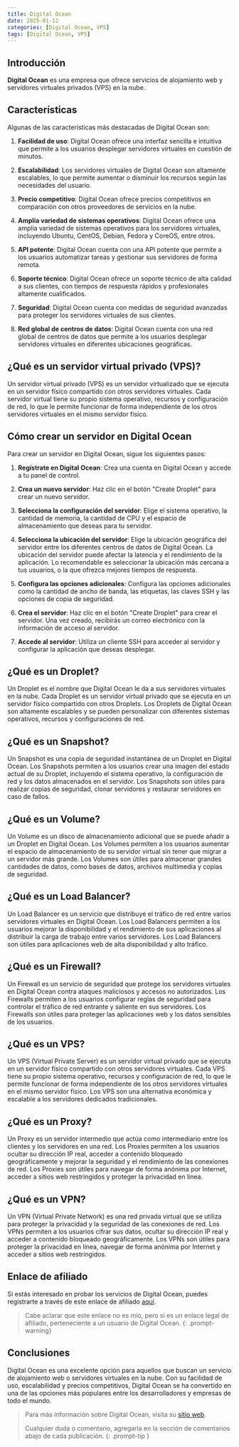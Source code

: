 ```yaml
---
title: Digital Ocean
date: 2025-01-12
categories: [Digital Ocean, VPS]
tags: [Digital Ocean, VPS]
---
```


## Introducción

**Digital Ocean** es una empresa que ofrece servicios de alojamiento web y servidores virtuales privados (VPS) en la nube.

## Características

Algunas de las características más destacadas de Digital Ocean son:

1. **Facilidad de uso**: Digital Ocean ofrece una interfaz sencilla e intuitiva que permite a los usuarios desplegar servidores virtuales en cuestión de minutos.

2. **Escalabilidad**: Los servidores virtuales de Digital Ocean son altamente escalables, lo que permite aumentar o disminuir los recursos según las necesidades del usuario.

3. **Precio competitivo**: Digital Ocean ofrece precios competitivos en comparación con otros proveedores de servicios en la nube.

4. **Amplia variedad de sistemas operativos**: Digital Ocean ofrece una amplia variedad de sistemas operativos para los servidores virtuales, incluyendo Ubuntu, CentOS, Debian, Fedora y CoreOS, entre otros.

5. **API potente**: Digital Ocean cuenta con una API potente que permite a los usuarios automatizar tareas y gestionar sus servidores de forma remota.

6. **Soporte técnico**: Digital Ocean ofrece un soporte técnico de alta calidad a sus clientes, con tiempos de respuesta rápidos y profesionales altamente cualificados.

7. **Seguridad**: Digital Ocean cuenta con medidas de seguridad avanzadas para proteger los servidores virtuales de sus clientes.

8. **Red global de centros de datos**: Digital Ocean cuenta con una red global de centros de datos que permite a los usuarios desplegar servidores virtuales en diferentes ubicaciones geográficas.

## ¿Qué es un servidor virtual privado (VPS)?

Un servidor virtual privado (VPS) es un servidor virtualizado que se ejecuta en un servidor físico compartido con otros servidores virtuales. Cada servidor virtual tiene su propio sistema operativo, recursos y configuración de red, lo que le permite funcionar de forma independiente de los otros servidores virtuales en el mismo servidor físico.

## Cómo crear un servidor en Digital Ocean

Para crear un servidor en Digital Ocean, sigue los siguientes pasos:

1. **Regístrate en Digital Ocean**: Crea una cuenta en Digital Ocean y accede a tu panel de control.

2. **Crea un nuevo servidor**: Haz clic en el botón "Create Droplet" para crear un nuevo servidor.

3. **Selecciona la configuración del servidor**: Elige el sistema operativo, la cantidad de memoria, la cantidad de CPU y el espacio de almacenamiento que deseas para tu servidor.

4. **Selecciona la ubicación del servidor**: Elige la ubicación geográfica del servidor entre los diferentes centros de datos de Digital Ocean. La ubicación del servidor puede afectar la latencia y el rendimiento de la aplicación. Lo recomendable es seleccionar la ubicación más cercana a tus usuarios, o la que ofrezca mejores tiempos de respuesta.

5. **Configura las opciones adicionales**: Configura las opciones adicionales como la cantidad de ancho de banda, las etiquetas, las claves SSH y las opciones de copia de seguridad.

6. **Crea el servidor**: Haz clic en el botón "Create Droplet" para crear el servidor. Una vez creado, recibirás un correo electrónico con la información de acceso al servidor.

7. **Accede al servidor**: Utiliza un cliente SSH para acceder al servidor y configurar la aplicación que deseas desplegar.

## ¿Qué es un Droplet?

Un Droplet es el nombre que Digital Ocean le da a sus servidores virtuales en la nube. Cada Droplet es un servidor virtual privado que se ejecuta en un servidor físico compartido con otros Droplets. Los Droplets de Digital Ocean son altamente escalables y se pueden personalizar con diferentes sistemas operativos, recursos y configuraciones de red.

## ¿Qué es un Snapshot?

Un Snapshot es una copia de seguridad instantánea de un Droplet en Digital Ocean. Los Snapshots permiten a los usuarios crear una imagen del estado actual de su Droplet, incluyendo el sistema operativo, la configuración de red y los datos almacenados en el servidor. Los Snapshots son útiles para realizar copias de seguridad, clonar servidores y restaurar servidores en caso de fallos.

## ¿Qué es un Volume?

Un Volume es un disco de almacenamiento adicional que se puede añadir a un Droplet en Digital Ocean. Los Volumes permiten a los usuarios aumentar el espacio de almacenamiento de su servidor virtual sin tener que migrar a un servidor más grande. Los Volumes son útiles para almacenar grandes cantidades de datos, como bases de datos, archivos multimedia y copias de seguridad.

## ¿Qué es un Load Balancer?

Un Load Balancer es un servicio que distribuye el tráfico de red entre varios servidores virtuales en Digital Ocean. Los Load Balancers permiten a los usuarios mejorar la disponibilidad y el rendimiento de sus aplicaciones al distribuir la carga de trabajo entre varios servidores. Los Load Balancers son útiles para aplicaciones web de alta disponibilidad y alto tráfico.

## ¿Qué es un Firewall?

Un Firewall es un servicio de seguridad que protege los servidores virtuales en Digital Ocean contra ataques maliciosos y accesos no autorizados. Los Firewalls permiten a los usuarios configurar reglas de seguridad para controlar el tráfico de red entrante y saliente en sus servidores. Los Firewalls son útiles para proteger las aplicaciones web y los datos sensibles de los usuarios.

## ¿Qué es un VPS?

Un VPS (Virtual Private Server) es un servidor virtual privado que se ejecuta en un servidor físico compartido con otros servidores virtuales. Cada VPS tiene su propio sistema operativo, recursos y configuración de red, lo que le permite funcionar de forma independiente de los otros servidores virtuales en el mismo servidor físico. Los VPS son una alternativa económica y escalable a los servidores dedicados tradicionales.

## ¿Qué es un Proxy?

Un Proxy es un servidor intermedio que actúa como intermediario entre los clientes y los servidores en una red. Los Proxies permiten a los usuarios ocultar su dirección IP real, acceder a contenido bloqueado geográficamente y mejorar la seguridad y el rendimiento de las conexiones de red. Los Proxies son útiles para navegar de forma anónima por Internet, acceder a sitios web restringidos y proteger la privacidad en línea.

## ¿Qué es un VPN?

Un VPN (Virtual Private Network) es una red privada virtual que se utiliza para proteger la privacidad y la seguridad de las conexiones de red. Los VPNs permiten a los usuarios cifrar sus datos, ocultar su dirección IP real y acceder a contenido bloqueado geográficamente. Los VPNs son útiles para proteger la privacidad en línea, navegar de forma anónima por Internet y acceder a sitios web restringidos.

## Enlace de afiliado

Si estás interesado en probar los servicios de Digital Ocean, puedes registrarte a través de este enlace de afiliado [aquí](https://m.do.co/c/00a77673dec9).

  > Cabe aclarar que este enlace no es mío, pero sí es un enlace legal de afiliado, perteneciente a un usuario de Digital Ocean.
  {: .prompt-warning}

## Conclusiones

Digital Ocean es una excelente opción para aquellos que buscan un servicio de alojamiento web o servidores virtuales en la nube. Con su facilidad de uso, escalabilidad y precios competitivos, Digital Ocean se ha convertido en una de las opciones más populares entre los desarrolladores y empresas de todo el mundo.

  > Para más información sobre Digital Ocean, visita su [sitio web](https://www.digitalocean.com/).
  >
  > Cualquier duda o comentario, agregarla en la sección de comentarios abajo de cada publicación.
  {: .prompt-tip }
